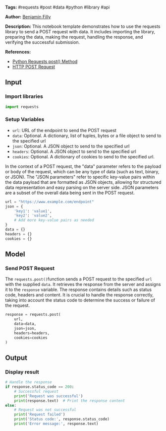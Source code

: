 **Tags:** #requests #post #data #python #library #api

**Author:** [Benjamin Filly](https://www.linkedin.com/in/benjamin-filly-05427727a/)

**Description:** This notebook template demonstrates how to use the requests library to send a POST request with data. It includes importing the library, preparing the data, making the request, handling the response, and verifying the successful submission.

**References:**
- [Python Requests post() Method](https://www.w3schools.com/python/ref_requests_post.asp)
- [HTTP POST Request](https://www.w3schools.com/tags/ref_httpmethods.asp)

## Input

### Import libraries


```python
import requests
```

### Setup Variables
- `url`: URL of the endpoint to send the POST request
- `data`: Optional. A dictionary, list of tuples, bytes or a file object to send to the specified url
- `json`: Optional. A JSON object to send to the specified url
- `headers`: Optional. A JSON object to send to the specified url
- `cookies`: Optional. A dictionary of cookies to send to the specified url.

In the context of a POST request, the "data" parameter refers to the payload or body of the request, which can be any type of data (such as text, binary, or JSON). The "JSON parameters" refer to specific key-value pairs within the data payload that are formatted as JSON objects, allowing for structured data representation and easy parsing on the server side. JSON parameters are a subset of the overall data being sent in the POST request.


```python
url = "https://www.example.com/endpoint"
json = {
    'key1': 'value1',
    'key2': 'value2',
    # Add more key-value pairs as needed
}
data = {}
headers = {}
cookies = {}
```

## Model

### Send POST Request

The `requests.post()`function sends a POST request to the specified `url` with the supplied `data`. It retrieves the response from the server and assigns it to the `response` variable. The response contains details such as status code, headers and content. It is crucial to handle the response correctly, taking into account the status code to determine the success or failure of the request.


```python
response = requests.post(
    url,
    data=data,
    json=json,
    headers=headers,
    cookies=cookies
)
```

## Output

### Display result


```python
# Handle the response
if response.status_code == 200:
    # Successful request
    print('Request was successful')
    print(response.text)  # Print the response content
else:
    # Request was not successful
    print('Request failed')
    print('Status code:', response.status_code)
    print('Error message:', response.text)
```
